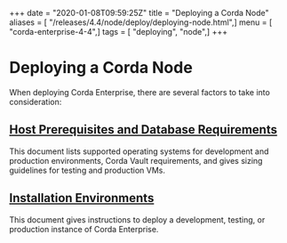 +++
date = "2020-01-08T09:59:25Z"
title = "Deploying a Corda Node"
aliases = [ "/releases/4.4/node/deploy/deploying-node.html",]
menu = [ "corda-enterprise-4-4",]
tags = [ "deploying", "node",]
+++


# Deploying a Corda Node

When deploying Corda Enterprise, there are several factors to take into consideration:


## [Host Prerequisites and Database Requirements](./host-prereq.html)

This document lists supported operating systems for development and production environments, Corda Vault requirements, and gives sizing guidelines for testing and production VMs.


## [Installation Environments](./ops-environment.html)

This document gives instructions to deploy a development, testing, or production instance of Corda Enterprise.



